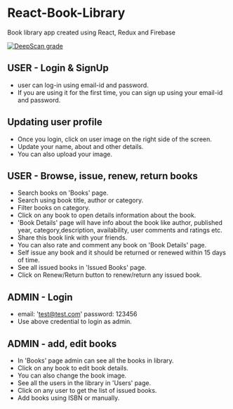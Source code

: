 # React-Book-Library
Book library app created using React, Redux and Firebase

[![DeepScan grade](https://deepscan.io/api/teams/5583/projects/7422/branches/74811/badge/grade.svg)](https://deepscan.io/dashboard#view=project&tid=5583&pid=7422&bid=74811)

## USER - Login & SignUp
* user can log-in using email-id and password.
* If you are using it for the first time, you can sign up using your email-id and password.

## Updating user profile
* Once you login, click on user image on the right side of the screen.
* Update your name, about and other details.
* You can also upload your image.

## USER - Browse, issue, renew, return books
* Search books on 'Books' page.
* Search using book title, author or category.
* Filter books on category.
* Click on any book to open details information about the book.
* 'Book Details' page will have info about the book like author, published year, category,description, availability, user comments and ratings etc.
* Share this book link with your friends.
* You can also rate and comment any book on 'Book Details' page.
* Self issue any book and it should be returned or renewed within 15 days of time.
* See all issued books in 'Issued Books' page.
* Click on Renew/Return button to renew/return any issued book.

## ADMIN - Login
* email: 'test@test.com' password: 123456
* Use above credential to login as admin.

## ADMIN - add, edit books
* In 'Books' page admin can see all the books in library.
* Click on any book to edit book details.
* You can also change the book image.
* See all the users in the library in 'Users' page. 
* Click on any user to get the list of issued books.
* Add books using ISBN or manually.
